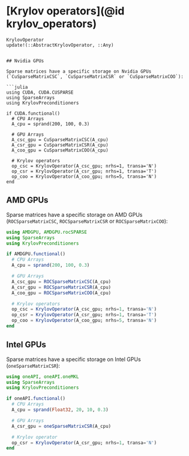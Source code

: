 # [Krylov operators](@id krylov_operators)

```@docs
KrylovOperator
update!(::AbstractKrylovOperator, ::Any)
```

```

## Nvidia GPUs

Sparse matrices have a specific storage on Nvidia GPUs (`CuSparseMatrixCSC`, `CuSparseMatrixCSR` or `CuSparseMatrixCOO`):

```julia
using CUDA, CUDA.CUSPARSE
using SparseArrays
using KrylovPreconditioners

if CUDA.functional()
  # CPU Arrays
  A_cpu = sprand(200, 100, 0.3)

  # GPU Arrays
  A_csc_gpu = CuSparseMatrixCSC(A_cpu)
  A_csr_gpu = CuSparseMatrixCSR(A_cpu)
  A_coo_gpu = CuSparseMatrixCOO(A_cpu)

  # Krylov operators
  op_csc = KrylovOperator(A_csc_gpu; nrhs=1, transa='N')
  op_csr = KrylovOperator(A_csr_gpu; nrhs=1, transa='T')
  op_coo = KrylovOperator(A_coo_gpu; nrhs=5, transa='N')
end
```

## AMD GPUs

Sparse matrices have a specific storage on AMD GPUs (`ROCSparseMatrixCSC`, `ROCSparseMatrixCSR` or `ROCSparseMatrixCOO`):

```julia
using AMDGPU, AMDGPU.rocSPARSE
using SparseArrays
using KrylovPreconditioners

if AMDGPU.functional()
  # CPU Arrays
  A_cpu = sprand(200, 100, 0.3)

  # GPU Arrays
  A_csc_gpu = ROCSparseMatrixCSC(A_cpu)
  A_csr_gpu = ROCSparseMatrixCSR(A_cpu)
  A_coo_gpu = ROCSparseMatrixCOO(A_cpu)

  # Krylov operators
  op_csc = KrylovOperator(A_csc_gpu; nrhs=1, transa='N')
  op_csr = KrylovOperator(A_csr_gpu; nrhs=1, transa='T')
  op_coo = KrylovOperator(A_coo_gpu; nrhs=5, transa='N')
end
```

## Intel GPUs

Sparse matrices have a specific storage on Intel GPUs (`oneSparseMatrixCSR`):

```julia
using oneAPI, oneAPI.oneMKL
using SparseArrays
using KrylovPreconditioners

if oneAPI.functional()
  # CPU Arrays
  A_cpu = sprand(Float32, 20, 10, 0.3)

  # GPU Arrays
  A_csr_gpu = oneSparseMatrixCSR(A_cpu)

  # Krylov operator
  op_csr = KrylovOperator(A_csr_gpu; nrhs=1, transa='N')
end
```
